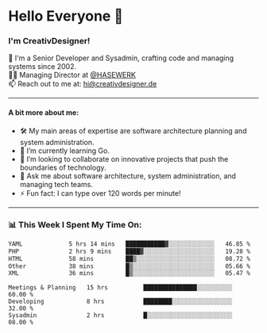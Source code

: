 # Hello Everyone 👋

### I'm CreativDesigner!

🔭 I'm a Senior Developer and Sysadmin, crafting code and managing systems since 2002.  
👨‍💼 Managing Director at [@HASEWERK](https://github.com/HASEWERK)  
📫 Reach out to me at: [hi@creativdesigner.de](mailto:hi@creativdesigner.de)  

---

#### A bit more about me:

- 🛠 My main areas of expertise are software architecture planning and system administration.
- 🌱 I’m currently learning Go.
- 👯 I’m looking to collaborate on innovative projects that push the boundaries of technology.
- 💬 Ask me about software architecture, system administration, and managing tech teams.
- ⚡ Fun fact: I can type over 120 words per minute!  

---

### 📊 **This Week I Spent My Time On:**

<!--START_SECTION:waka-->

```txt
YAML             5 hrs 14 mins   ███████████▓░░░░░░░░░░░░░   46.85 %
PHP              2 hrs 9 mins    ████▓░░░░░░░░░░░░░░░░░░░░   19.28 %
HTML             58 mins         ██▒░░░░░░░░░░░░░░░░░░░░░░   08.72 %
Other            38 mins         █▒░░░░░░░░░░░░░░░░░░░░░░░   05.66 %
XML              36 mins         █▒░░░░░░░░░░░░░░░░░░░░░░░   05.47 %
```

<!--END_SECTION:waka-->

```text
Meetings & Planning   15 hrs          ███████████████░░░░░░░░░░   60.00 % 
Developing            8 hrs           ████████░░░░░░░░░░░░░░░░░   32.00 % 
Sysadmin              2 hrs           █░░░░░░░░░░░░░░░░░░░░░░░░   08.00 %

